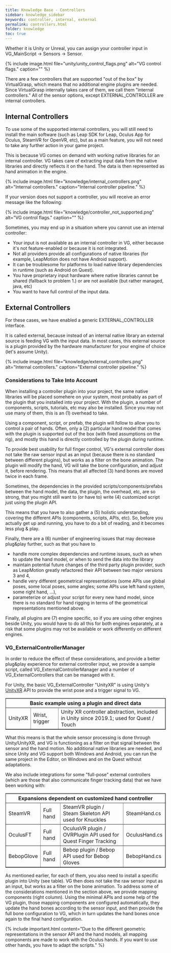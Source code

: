 ```yaml
---
title: Knowledge Base - Controllers
sidebar: knowledge_sidebar
keywords: controller, internal, external
permalink: controllers.html
folder: knowledge
toc: true
---
```


Whether it is Unity or Unreal, you can assign your controller input in VG_MainScript → Sensors → Sensor. 

{% include image.html file="unity/unity_control_flags.png" alt="VG control flags." caption="" %}

There are a few controllers that are supported "out of the box" by VirtualGrasp, which means that no additional engine plugins are needed. Since VirtualGrasp internally takes care of them, we call them "internal controllers." All of the sensor options, except EXTERNAL_CONTROLLER are internal controllers.

## Internal Controllers

To use some of the supported internal controllers, you will still need to install the main software (such as Leap SDK for Leap, Oculus App for Oculus, SteamVR for OpenVR, etc), but as a main feature, you will not need to take any further action in your game project.

This is because VG comes on demand with working native libraries for an internal controller. VG takes care of extracting input data from the native libraries and directly reflects it on the hand. The data is then represented as hand animation in the engine.

{% include image.html file="knowledge/internal_controllers.png" alt="Internal controllers." caption="Internal controller pipeline." %}

If your version does not support a controller, you will receive an error message like the following:

{% include image.html file="knowledge/controller_not_supported.png" alt="VG control flags." caption="" %}

Sometimes, you may end up in a situation where you cannot use an internal controller:

* Your input is not available as an internal controller in VG, either because it's not feature-enabled or because it is not integrated.
* Not all providers provide all configurations of native libraries (for example, LeapMotion does not have Android support).
* It can be troublesome for platforms to load native library dependencies in runtime (such as Android on Quest).
* You have proprietary input hardware where native libraries cannot be shared (fallback to problem 1.) or are not available (but rather managed, java, etc)
* You want to have full control of the input data.

## External Controllers

For these cases, we have enabled a generic EXTERNAL_CONTROLLER interface.

It is called external, because instead of an internal native library an external source is feeding VG with the input data. In most cases, this external source is a plugin provided by the hardware manufacturer for your engine of choice (let's assume Unity).

{% include image.html file="knowledge/external_controllers.png" alt="Internal controllers." caption="External controller pipeline." %}

### Considerations to Take Into Account

When installing a controller plugin into your project, the same native libraries will be placed somehere on your system, most probably as part of the plugin that you installed into your project. With the plugin, a number of components, scripts, tutorials, etc may also be installed. Since you may not use many of them, this is an (1) overhead to take.

Using a component, script, or prefab, the plugin will follow to allow you to control a pair of hands. Often, only a (2) particular hand model that comes with the plugin is supported out of the box (with fixed assumptions on the rig), and mostly this hand is directly controlled by the plugin during runtime. 

To provide best usability for full finger control, VG's external controller does not take the raw sensor input as an input (because there is no standard between different plugins), but works as a filter on the bone animation. The plugin will modify the hand, VG will take the bone configuration, and adjust it, before rendering. This means that all affected (3) hand bones are moved twice in each frame.

Sometimes, the dependencies in the provided scripts/components/prefabs between the hand model, the data, the plugin, the overhead, etc, are so strong, that you might still want to (or have to) write (4) customized script just using the plugin API. 

This means that you have to also gather a (5) holistic understanding, covering the different APIs (components, scripts, APIs, etc). So, before you actually get up and running, you have to do a bit of reading, and it becomes less plug & play.

Finally, there are a (6) number of engineering issues that may decrease plug&play further, such as that you have to

* handle more complex dependencies and runtime issues, such as when to update the hand model, or when to send the data into the library
* maintain potential future changes of the third party plugin provider, such as LeapMotion greatly refactored their API between two major versions 3 and 4, 
* handle very different geometrical representations (some APIs use global poses, some local poses, some angles; some APIs use left hand system, some right hand, ...),
* parameterize or adjust your script for every new hand model, since there is no standard for hand rigging in terms of the geometrical representations mentioned above.

Finally, all plugins are (7) engine specific, so if you are using other engines beside Unity, you would have to do all this for both engines separately, at a risk that some plugins may not be available or work differently on different engines.

### VG_ExternalControllerManager

In order to reduce the effect of these considerations, and provide a better plug&play experience for external controller input, we provide a sample script, called VG_ExternalControllerManager and a number of VG_ExternalControllers that can be managed with it.

For Unity, the basic VG_ExternalController "UnityXR" is using Unity's [UnityXR](https://docs.unity3d.com/2019.1/Documentation/Manual/xr_input.html) API to provide the wrist pose and a trigger signal to VG.

<table border="1">
<thead>
<tr class="header">
<th colspan="3">Basic example using a plugin and direct data</th>
</tr>
</thead>
<tbody>
<tr>
<td markdown="span">UnityXR</td>
<td markdown="span">Wrist, trigger</td>
<td markdown="span">Unity XR controller abstraction, included in Unity since 2019.1; used for Quest / Touch</td>
</tr>
</tbody>
</table>

What this means is that the whole sensor processing is done through Unity/UnityXR, and VG is functioning as a filter on that signal between the sensor and the hand motion. No additional native libraries are needed, and since Unity and VG support both Windows and Android, you can run the same project in the Editor, on Windows and on the Quest without adaptations.

We also include integrations for some "full-pose" external controllers (which are those that also communicate finger tracking data) that we have been working with: 

<table border="1">
<thead>
<tr class="header">
<th colspan="4">Expansions dependent on customized hand controller</th>
</tr>
</thead>
<tbody>
<tr>
<td markdown="span">SteamVR</td>
<td markdown="span">Full hand</td>
<td markdown="span">SteamVR plugin / Steam Skeleton API used for Knuckles</td>
<td markdown="span">SteamHand.cs</td>
</tr>
<tr>
<td markdown="span">OculusFT</td>
<td markdown="span">Full hand</td>
<td markdown="span">OculusVR plugin / OVRPlugin API used for Quest Finger Tracking</td>
<td markdown="span">OculusHand.cs</td>
</tr>
<tr>
<td markdown="span">BebopGlove</td>
<td markdown="span">Full hand</td>
<td markdown="span">Bebop plugin / Bebop API used for Bebop Gloves</td>
<td markdown="span">BebopHand.cs</td>
</tr>
</tbody>
</table>


As mentioned earlier, for each of them, you also need to install a specific plugin into Unity (see table). VG then does not take the raw sensor input as an input, but works as a filter on the bone animation. To address some of the considerations mentioned in the section above, we provide mapping components (right column). Using the minimal APIs and some help of the VG plugin, those mapping components are configured automatically, they update the hand bones according to the sensor input, and then provide the full bone configuration to VG, which in turn updates the hand bones once again to the final hand configuration.

{% include important.html content="Due to the different geometric representations in the sensor API and the hand models, all mapping components are made to work with the Oculus hands. If you want to use other hands, you have to adapt the scripts." %}

<!--
## Known Issues

Full-hand external controllers do not work when using VirtualGrasp inside a remote package (due to package dependencies). You need to have VirtualGrasp installed inside the project from a .unitypackage.
-->